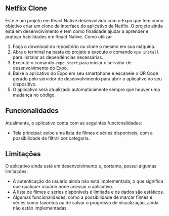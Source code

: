## Netflix Clone

Este é um projeto em React Native desenvolvido com o Expo que tem como objetivo criar um clone da interface do aplicativo da Netflix. O projeto ainda está em desenvolvimento e tem como finalidade ajudar a aprender e praticar habilidades em React Native.
Como utilizar

1. Faça o download do repositório ou clone o mesmo em sua máquina.
2. Abra o terminal na pasta do projeto e execute o comando `npm install` para instalar as dependências necessárias.
3. Execute o comando `expo start` para iniciar o servidor de desenvolvimento do Expo.
4. Baixe o aplicativo do Expo em seu smartphone e escaneie o QR Code gerado pelo servidor de desenvolvimento para abrir o aplicativo no seu dispositivo.
5. O aplicativo será atualizado automaticamente sempre que houver uma mudança no código.

## Funcionalidades

Atualmente, o aplicativo conta com as seguintes funcionalidades:

-    Tela principal: exibe uma lista de filmes e séries disponíveis, com a possibilidade de filtrar por categoria.

## Limitações

O aplicativo ainda está em desenvolvimento e, portanto, possui algumas limitações:

-    A autenticação do usuário ainda não está implementada, o que significa que qualquer usuário pode acessar o aplicativo.
-    A lista de filmes e séries disponíveis é limitada e os dados são estáticos.
-    Algumas funcionalidades, como a possibilidade de marcar filmes e séries como favoritos ou de salvar o progresso de visualização, ainda não estão implementadas.
